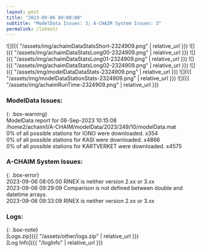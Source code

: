 ```yaml
---
layout: post
title: "2023-09-06 09:00:00"
subtitle: "ModelData Issues: 3; A-CHAIM System Issues: 3"
permalink: /latest/
---
```


![]({{ "/assets/img/achaimDataStatsShort-2324909.png" | relative_url }})
![]({{ "/assets/img/achaimDataStatsLong00-2324909.png" | relative_url }})
![]({{ "/assets/img/achaimDataStatsLong01-2324909.png" | relative_url }})
![]({{ "/assets/img/achaimDataStatsLong02-2324909.png" | relative_url }})
![]({{ "/assets/img/modelDataDataStats-2324909.png" | relative_url }})
![]({{ "/assets/img/modelDataStationStats-2324909.png" | relative_url }})
![]({{ "/assets/img/achaimRunTime-2324909.png" | relative_url }})


### ModelData Issues:  
  
{: .box-warning}  
 ModelData report for 06-Sep-2023 10:15:08   
 /home2/achaim1/A-CHAIM/modelData/2023/249/10/modelData.mat   
 0% of all possible stations for IONO were downloaded. x354   
 0% of all possible stations for KASI were downloaded. x4866   
 0% of all possible stations for KARTVERKET were downloaded. x4575   
  
### A-CHAIM System Issues:  
  
{: .box-error}  
2023-09-06 08:05:00 RINEX is neither version 2.xx or 3.xx  
2023-09-06 09:29:09 Comparison is not defined between double and datetime arrays.  
2023-09-06 09:33:09 RINEX is neither version 2.xx or 3.xx  

### Logs:  
  
{: .box-note}  
[Logs.zip]({{ "/assets/other/logs.zip" | relative_url }})  
[Log Info]({{ "/logInfo" | relative_url }})  
